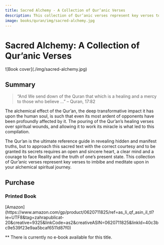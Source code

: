 ```yaml
---
title: Sacred Alchemy - A Collection of Qur’anic Verses
description: This collection of Qur’anic verses represent key verses to imbibe and meditate upon in your alchemical spiritual journey from self to soul.
image: books/quran/img/sacred-alchemy.jpg
---
```


# Sacred Alchemy: A Collection of Qur’anic Verses

<div markdown="1" class="cover-image">
![Book cover](./img/sacred-alchemy.jpg)
</div>

## Summary

> “And We send down of the Quran that which is a healing and a mercy to those who believe …” – Quran, 17:82

The alchemical effect of the Qur’an, the deep transformative impact it has upon the human soul, is such that even its most ardent of opponents have been profoundly affected by it. The pouring of the Qur’an’s healing verses over spiritual wounds, and allowing it to work its miracle is what led to this compilation.

The Qur’an is the ultimate reference guide in revealing hidden and manifest truths, but to approach this sacred text with the correct courtesy and to be granted its secrets requires an open and sincere heart, a clear mind and a courage to face Reality and the truth of one’s present state. This collection of Qur’anic verses represent key verses to imbibe and meditate upon in your alchemical spiritual journey.

## Purchase

### Printed Book

<div markdown="3" class="purchase-link">
[Amazon](https://www.amazon.com/gp/product/0620711825/ref=as_li_qf_asin_il_tl?ie=UTF8&tag=zahrapublicat-20&creative=9325&linkCode=as2&creativeASIN=0620711825&linkId=40c3bc9e539f23e9aa5bcaf6511d87f0)
</div>

** There is currently no e-book available for this title.
